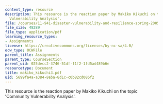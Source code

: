 ```yaml
---
content_type: resource
description: This resource is the reaction paper by Makiko Kikuchi on the topic 'Community
  Vulnerability Analysis'.
file: /courses/11-941-disaster-vulnerability-and-resilience-spring-2005/5699fa4aa3848eba8d1cc0b82cd086f2_makiko_kikuchi3.pdf
file_size: 48289
file_type: application/pdf
learning_resource_types:
- Assignments
license: https://creativecommons.org/licenses/by-nc-sa/4.0/
ocw_type: OCWFile
parent_title: Assignments
parent_type: CourseSection
parent_uid: 025decc2-3746-51df-f1f2-1fd5ad489b6e
resourcetype: Document
title: makiko_kikuchi3.pdf
uid: 5699fa4a-a384-8eba-8d1c-c0b82cd086f2
---
```

This resource is the reaction paper by Makiko Kikuchi on the topic 'Community Vulnerability Analysis'.